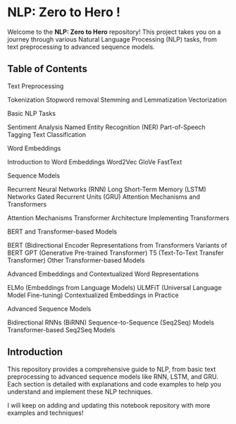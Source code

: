 # NLP: Zero to Hero !

Welcome to the **NLP: Zero to Hero** repository! This project takes you on a journey through various Natural Language Processing (NLP) tasks, from text preprocessing to advanced sequence models.

##  Table of Contents

Text Preprocessing

Tokenization
Stopword removal
Stemming and Lemmatization
Vectorization


Basic NLP Tasks

Sentiment Analysis
Named Entity Recognition (NER)
Part-of-Speech Tagging
Text Classification


Word Embeddings

Introduction to Word Embeddings
Word2Vec
GloVe
FastText


Sequence Models

Recurrent Neural Networks (RNN)
Long Short-Term Memory (LSTM) Networks
Gated Recurrent Units (GRU)
Attention Mechanisms and Transformers

Attention Mechanisms
Transformer Architecture
Implementing Transformers


BERT and Transformer-based Models

BERT (Bidirectional Encoder Representations from Transformers
Variants of BERT
GPT (Generative Pre-trained Transformer)
T5 (Text-To-Text Transfer Transformer)
Other Transformer-based Models


Advanced Embeddings and Contextualized Word Representations

ELMo (Embeddings from Language Models)
ULMFiT (Universal Language Model Fine-tuning)
Contextualized Embeddings in Practice


Advanced Sequence Models

Bidirectional RNNs (BiRNN)
Sequence-to-Sequence (Seq2Seq) Models
Transformer-based Seq2Seq Models

## Introduction

This repository provides a comprehensive guide to NLP, from basic text preprocessing to advanced sequence models like RNN, LSTM, and GRU. Each section is detailed with explanations and code examples to help you understand and implement these NLP techniques.

I will keep on adding and updating this notebook repository with more examples and techniques!

